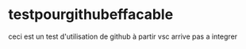 # testpourgithubeffacable
ceci est un test d'utilisation de github à partir vsc
arrive pas a integrer
